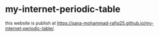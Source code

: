 # my-internet-periodic-table
this website is publish at  https://sana-mohammad-rafiq25.github.io/my-internet-periodic-table/.
